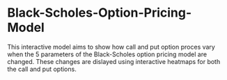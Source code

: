 ﻿# Black-Scholes-Option-Pricing-Model
 
This interactive model aims to show how call and put option proces vary when the 5 parameters of the Black-Scholes option pricing model are changed. These changes are dislayed using interactive heatmaps for both the call and put options.
